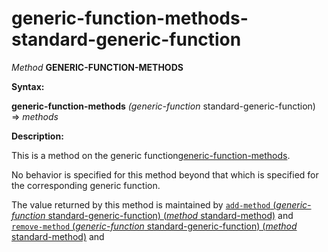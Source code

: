 generic-function-methods-standard-generic-function
==================================================

*Method* **GENERIC-FUNCTION-METHODS**

**Syntax:**

**generic-function-methods** *(generic-function* standard-generic-function) => *methods*

**Description:**

This is a method on the generic function[generic-function-methods](/docs/meta-object-protocol/generic-function-methods).

No behavior is specified for this method beyond that which is specified for the corresponding generic function.

The value returned by this method is maintained by [`add-method` (*generic-function* standard-generic-function) (*method* standard-method)](/docs/meta-object-protocol/add-method-standard-generic-function-standard-method) and [`remove-method` (*generic-function* standard-generic-function) (*method* standard-method)](/docs/meta-object-protocol/remove-method-standard-generic-function-standard-method) and

